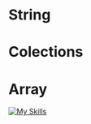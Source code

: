 # String
# Colections
# Array

[![My Skills](https://skillicons.dev/icons?i=swift)](https://skillicons.dev)
